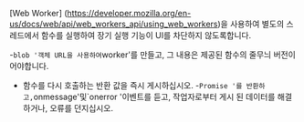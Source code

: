 [Web Worker] (https://developer.mozilla.org/en-us/docs/web/api/web_workers_api/using_web_workers)을 사용하여 별도의 스레드에서 함수를 실행하여 장기 실행 기능이 UI를 차단하지 않도록합니다.

-`blob '객체 URL을 사용하여`worker'를 만들고, 그 내용은 제공된 함수의 줄무늬 버전이어야합니다.
- 함수를 다시 호출하는 반환 값을 즉시 게시하십시오.
-`Promise '를 반환하고,`onmessage'및`onerror '이벤트를 듣고, 작업자로부터 게시 된 데이터를 해결하거나, 오류를 던지십시오.